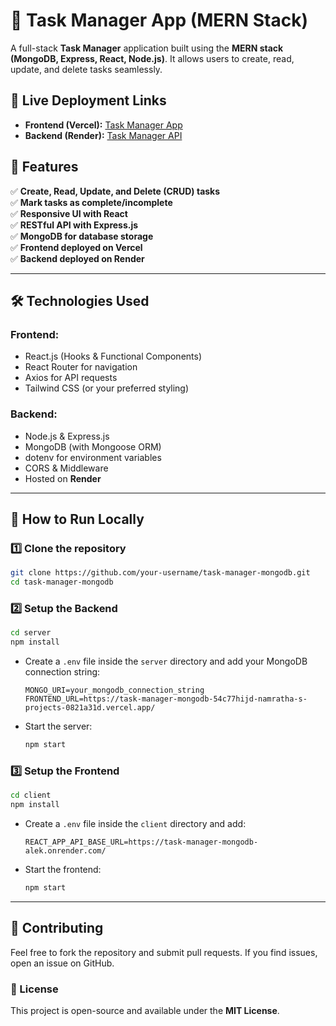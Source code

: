 # 📝 Task Manager App (MERN Stack)

A full-stack **Task Manager** application built using the **MERN stack (MongoDB, Express, React, Node.js)**. It allows users to create, read, update, and delete tasks seamlessly.

## 🚀 Live Deployment Links

- **Frontend (Vercel):** [Task Manager App](https://task-manager-mongodb-54c77hijd-namratha-s-projects-0821a31d.vercel.app/)
- **Backend (Render):** [Task Manager API](https://task-manager-mongodb-alek.onrender.com/)

## 📌 Features

✅ **Create, Read, Update, and Delete (CRUD) tasks**  
✅ **Mark tasks as complete/incomplete**  
✅ **Responsive UI with React**  
✅ **RESTful API with Express.js**  
✅ **MongoDB for database storage**  
✅ **Frontend deployed on Vercel**  
✅ **Backend deployed on Render**

---

## 🛠️ Technologies Used

### **Frontend:**

- React.js (Hooks & Functional Components)
- React Router for navigation
- Axios for API requests
- Tailwind CSS (or your preferred styling)

### **Backend:**

- Node.js & Express.js
- MongoDB (with Mongoose ORM)
- dotenv for environment variables
- CORS & Middleware
- Hosted on **Render**

---

## 🔧 How to Run Locally

### **1️⃣ Clone the repository**

```bash
git clone https://github.com/your-username/task-manager-mongodb.git
cd task-manager-mongodb
```

### **2️⃣ Setup the Backend**

```bash
cd server
npm install
```

- Create a `.env` file inside the `server` directory and add your MongoDB connection string:
  ```
  MONGO_URI=your_mongodb_connection_string
  FRONTEND_URL=https://task-manager-mongodb-54c77hijd-namratha-s-projects-0821a31d.vercel.app/
  ```
- Start the server:
  ```bash
  npm start
  ```

### **3️⃣ Setup the Frontend**

```bash
cd client
npm install
```

- Create a `.env` file inside the `client` directory and add:
  ```
  REACT_APP_API_BASE_URL=https://task-manager-mongodb-alek.onrender.com/
  ```
- Start the frontend:
  ```bash
  npm start
  ```

---

## 🌟 Contributing

Feel free to fork the repository and submit pull requests. If you find issues, open an issue on GitHub.

### 📜 License

This project is open-source and available under the **MIT License**.
